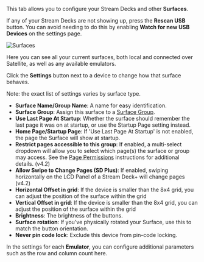 This tab allows you to configure your Stream Decks and other **Surfaces**.

If any of your Stream Decks are not showing up, press the **Rescan USB** button. You can avoid needing to do this by enabling **Watch for new USB Devices** on the settings page.

![Surfaces](images/surfaces.png?raw=true 'Surfaces')

Here you can see all your current surfaces, both local and connected over Satellite, as well as any available emulators.

Click the **Settings** button next to a device to change how that surface behaves.

Note: the exact list of settings varies by surface type.

- **Surface Name/Group Name**: A name for easy identification.
- **Surface Group**: Assign this surface to a [Surface Group](#3_config/surfaces/groups.md).
- **Use Last Page At Startup**: Whether the surface should remember the last page it was on at startup, or use the Startup Page setting instead.
- **Home Page/Startup Page**: If 'Use Last Page At Startup' is not enabled, the page the Surface will show at startup.
- **Restrict pages accessible to this group**: If enabled, a multi-select dropdown will allow you to select which page(s) the surface or group may access. See the [Page Permissions](#3_config/surfaces/pagepermissions.md) instructions for additional details. (v4.2)
- **Allow Swipe to Change Pages (SD Plus)**: If enabled, swiping horizontally on the LCD Panel of a Stream Deck+ will change pages (v4.2)
- **Horizontal Offset in grid**: If the device is smaller than the 8x4 grid, you can adjust the position of the surface within the grid
- **Vertical Offset in grid**: If the device is smaller than the 8x4 grid, you can adjust the position of the surface within the grid
- **Brightness**: The brightness of the buttons.
- **Surface rotation**: If you've physically rotated your Surface, use this to match the button orientation.
- **Never pin code lock**: Exclude this device from pin-code locking.

In the settings for each **Emulator**, you can configure additional parameters such as the row and column count here.
